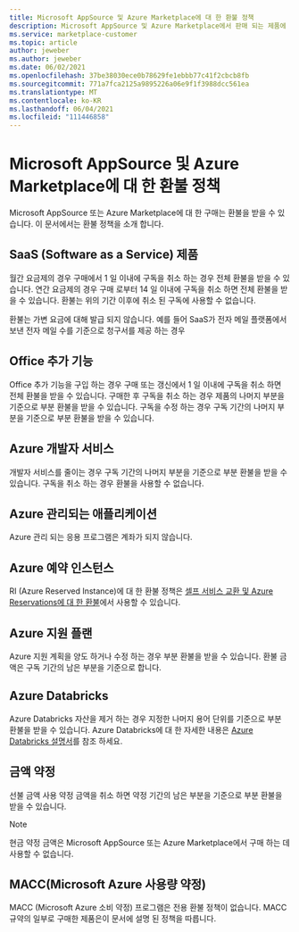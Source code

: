 ```yaml
---
title: Microsoft AppSource 및 Azure Marketplace에 대 한 환불 정책
description: Microsoft AppSource 및 Azure Marketplace에서 판매 되는 제품에 대 한 환불 정책에 대해 알아봅니다.
ms.service: marketplace-customer
ms.topic: article
author: jeweber
ms.author: jeweber
ms.date: 06/02/2021
ms.openlocfilehash: 37be38030ece0b78629fe1ebbb77c41f2cbcb8fb
ms.sourcegitcommit: 771a7fca2125a9895226a06e9f1f3988dcc561ea
ms.translationtype: MT
ms.contentlocale: ko-KR
ms.lasthandoff: 06/04/2021
ms.locfileid: "111446858"
---
```

# <a name="refund-policies-for-microsoft-appsource-and-azure-marketplace"></a>Microsoft AppSource 및 Azure Marketplace에 대 한 환불 정책

Microsoft AppSource 또는 Azure Marketplace에 대 한 구매는 환불을 받을 수 있습니다. 이 문서에서는 환불 정책을 소개 합니다.

## <a name="software-as-a-service-saas-offers"></a>SaaS (Software as a Service) 제품

월간 요금제의 경우 구매에서 1 일 이내에 구독을 취소 하는 경우 전체 환불을 받을 수 있습니다. 연간 요금제의 경우 구매 로부터 14 일 이내에 구독을 취소 하면 전체 환불을 받을 수 있습니다. 환불는 위의 기간 이후에 취소 된 구독에 사용할 수 없습니다.

환불는 가변 요금에 대해 발급 되지 않습니다. 예를 들어 SaaS가 전자 메일 플랫폼에서 보낸 전자 메일 수를 기준으로 청구서를 제공 하는 경우

## <a name="office-add-ins"></a>Office 추가 기능

Office 추가 기능을 구입 하는 경우 구매 또는 갱신에서 1 일 이내에 구독을 취소 하면 전체 환불을 받을 수 있습니다. 구매한 후 구독을 취소 하는 경우 제품의 나머지 부분을 기준으로 부분 환불을 받을 수 있습니다. 구독을 수정 하는 경우 구독 기간의 나머지 부분을 기준으로 부분 환불을 받을 수 있습니다.

## <a name="azure-developer-services"></a>Azure 개발자 서비스

개발자 서비스를 줄이는 경우 구독 기간의 나머지 부분을 기준으로 부분 환불을 받을 수 있습니다. 구독을 취소 하는 경우 환불을 사용할 수 없습니다.

## <a name="azure-managed-applications"></a>Azure 관리되는 애플리케이션

Azure 관리 되는 응용 프로그램은 계좌가 되지 않습니다.

## <a name="azure-reserved-instances"></a>Azure 예약 인스턴스

RI (Azure Reserved Instance)에 대 한 환불 정책은 [셀프 서비스 교환 및 Azure Reservations에 대 한 환불](/azure/cost-management-billing/reservations/exchange-and-refund-azure-reservations)에서 사용할 수 있습니다.

## <a name="azure-support-plans"></a>Azure 지원 플랜

Azure 지원 계획을 양도 하거나 수정 하는 경우 부분 환불을 받을 수 있습니다. 환불 금액은 구독 기간의 남은 부분을 기준으로 합니다.

## <a name="azure-databricks"></a>Azure Databricks

Azure Databricks 자산을 제거 하는 경우 지정한 나머지 용어 단위를 기준으로 부분 환불을 받을 수 있습니다. Azure Databricks에 대 한 자세한 내용은 [Azure Databricks 설명서](/azure/databricks)를 참조 하세요.

## <a name="monetary-commitment"></a>금액 약정

선불 금액 사용 약정 금액을 취소 하면 약정 기간의 남은 부분을 기준으로 부분 환불을 받을 수 있습니다.

> [!NOTE]
> 현금 약정 금액은 Microsoft AppSource 또는 Azure Marketplace에서 구매 하는 데 사용할 수 없습니다.

## <a name="microsoft-azure-consumption-commitment-macc"></a>MACC(Microsoft Azure 사용량 약정)

MACC (Microsoft Azure 소비 약정) 프로그램은 전용 환불 정책이 없습니다. MACC 규약의 일부로 구매한 제품은이 문서에 설명 된 정책을 따릅니다.
